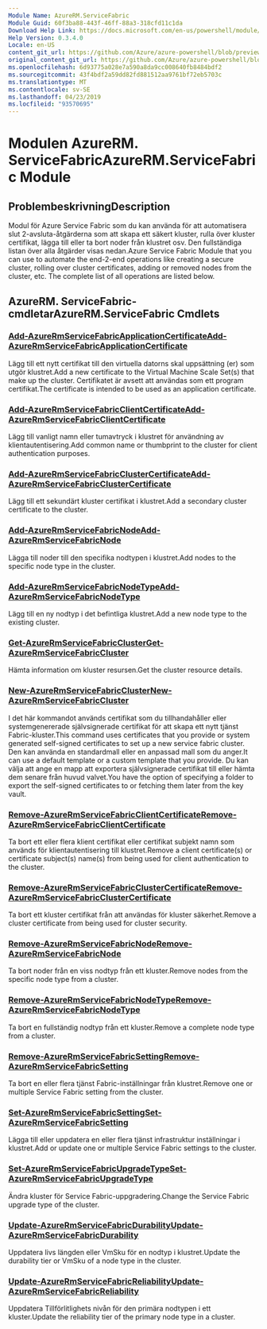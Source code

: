 ```yaml
---
Module Name: AzureRM.ServiceFabric
Module Guid: 60f3ba88-443f-46ff-88a3-318cfd11c1da
Download Help Link: https://docs.microsoft.com/en-us/powershell/module/azurerm.servicefabric
Help Version: 0.3.4.0
Locale: en-US
content_git_url: https://github.com/Azure/azure-powershell/blob/preview/src/ResourceManager/ServiceFabric/Commands.ServiceFabric/help/AzureRM.ServiceFabric.md
original_content_git_url: https://github.com/Azure/azure-powershell/blob/preview/src/ResourceManager/ServiceFabric/Commands.ServiceFabric/help/AzureRM.ServiceFabric.md
ms.openlocfilehash: 6d93775a028e7a590a8da9cc008640fb8484bdf2
ms.sourcegitcommit: 43f4bdf2a59dd82fd881512aa9761bf72eb5703c
ms.translationtype: MT
ms.contentlocale: sv-SE
ms.lasthandoff: 04/23/2019
ms.locfileid: "93570695"
---
```

# <span data-ttu-id="6284b-101">Modulen AzureRM. ServiceFabric</span><span class="sxs-lookup"><span data-stu-id="6284b-101">AzureRM.ServiceFabric Module</span></span>
## <span data-ttu-id="6284b-102">Problembeskrivning</span><span class="sxs-lookup"><span data-stu-id="6284b-102">Description</span></span>
<span data-ttu-id="6284b-103">Modul för Azure Service Fabric som du kan använda för att automatisera slut 2-avsluta-åtgärderna som att skapa ett säkert kluster, rulla över kluster certifikat, lägga till eller ta bort noder från klustret osv. Den fullständiga listan över alla åtgärder visas nedan.</span><span class="sxs-lookup"><span data-stu-id="6284b-103">Azure Service Fabric Module that you can use to automate the end-2-end operations like creating a secure cluster, rolling over cluster certificates, adding or removed nodes from the cluster, etc. The complete list of all operations are listed below.</span></span>

## <span data-ttu-id="6284b-104">AzureRM. ServiceFabric-cmdletar</span><span class="sxs-lookup"><span data-stu-id="6284b-104">AzureRM.ServiceFabric Cmdlets</span></span>
### [<span data-ttu-id="6284b-105">Add-AzureRmServiceFabricApplicationCertificate</span><span class="sxs-lookup"><span data-stu-id="6284b-105">Add-AzureRmServiceFabricApplicationCertificate</span></span>](Add-AzureRmServiceFabricApplicationCertificate.md)
<span data-ttu-id="6284b-106">Lägg till ett nytt certifikat till den virtuella datorns skal uppsättning (er) som utgör klustret.</span><span class="sxs-lookup"><span data-stu-id="6284b-106">Add a new certificate to the Virtual Machine Scale Set(s) that make up the cluster.</span></span> <span data-ttu-id="6284b-107">Certifikatet är avsett att användas som ett program certifikat.</span><span class="sxs-lookup"><span data-stu-id="6284b-107">The certificate is intended to be used as an application certificate.</span></span>

### [<span data-ttu-id="6284b-108">Add-AzureRmServiceFabricClientCertificate</span><span class="sxs-lookup"><span data-stu-id="6284b-108">Add-AzureRmServiceFabricClientCertificate</span></span>](Add-AzureRmServiceFabricClientCertificate.md)
<span data-ttu-id="6284b-109">Lägg till vanligt namn eller tumavtryck i klustret för användning av klientautentisering.</span><span class="sxs-lookup"><span data-stu-id="6284b-109">Add common name or thumbprint to the cluster for client authentication purposes.</span></span>

### [<span data-ttu-id="6284b-110">Add-AzureRmServiceFabricClusterCertificate</span><span class="sxs-lookup"><span data-stu-id="6284b-110">Add-AzureRmServiceFabricClusterCertificate</span></span>](Add-AzureRmServiceFabricClusterCertificate.md)
<span data-ttu-id="6284b-111">Lägg till ett sekundärt kluster certifikat i klustret.</span><span class="sxs-lookup"><span data-stu-id="6284b-111">Add a secondary cluster certificate to the cluster.</span></span>

### [<span data-ttu-id="6284b-112">Add-AzureRmServiceFabricNode</span><span class="sxs-lookup"><span data-stu-id="6284b-112">Add-AzureRmServiceFabricNode</span></span>](Add-AzureRmServiceFabricNode.md)
<span data-ttu-id="6284b-113">Lägga till noder till den specifika nodtypen i klustret.</span><span class="sxs-lookup"><span data-stu-id="6284b-113">Add nodes to the specific node type in the cluster.</span></span>

### [<span data-ttu-id="6284b-114">Add-AzureRmServiceFabricNodeType</span><span class="sxs-lookup"><span data-stu-id="6284b-114">Add-AzureRmServiceFabricNodeType</span></span>](Add-AzureRmServiceFabricNodeType.md)
<span data-ttu-id="6284b-115">Lägg till en ny nodtyp i det befintliga klustret.</span><span class="sxs-lookup"><span data-stu-id="6284b-115">Add a new node type to the existing cluster.</span></span>

### [<span data-ttu-id="6284b-116">Get-AzureRmServiceFabricCluster</span><span class="sxs-lookup"><span data-stu-id="6284b-116">Get-AzureRmServiceFabricCluster</span></span>](Get-AzureRmServiceFabricCluster.md)
<span data-ttu-id="6284b-117">Hämta information om kluster resursen.</span><span class="sxs-lookup"><span data-stu-id="6284b-117">Get the cluster resource details.</span></span>

### [<span data-ttu-id="6284b-118">New-AzureRmServiceFabricCluster</span><span class="sxs-lookup"><span data-stu-id="6284b-118">New-AzureRmServiceFabricCluster</span></span>](New-AzureRmServiceFabricCluster.md)
<span data-ttu-id="6284b-119">I det här kommandot används certifikat som du tillhandahåller eller systemgenererade självsignerade certifikat för att skapa ett nytt tjänst Fabric-kluster.</span><span class="sxs-lookup"><span data-stu-id="6284b-119">This command uses certificates that you provide or system generated self-signed certificates to set up a new service fabric cluster.</span></span> <span data-ttu-id="6284b-120">Den kan använda en standardmall eller en anpassad mall som du anger.</span><span class="sxs-lookup"><span data-stu-id="6284b-120">It can use a default template or a custom template that you provide.</span></span> <span data-ttu-id="6284b-121">Du kan välja att ange en mapp att exportera självsignerade certifikat till eller hämta dem senare från huvud valvet.</span><span class="sxs-lookup"><span data-stu-id="6284b-121">You have the option of specifying a folder to export the self-signed certificates to or fetching them later from the key vault.</span></span> 

### [<span data-ttu-id="6284b-122">Remove-AzureRmServiceFabricClientCertificate</span><span class="sxs-lookup"><span data-stu-id="6284b-122">Remove-AzureRmServiceFabricClientCertificate</span></span>](Remove-AzureRmServiceFabricClientCertificate.md)
<span data-ttu-id="6284b-123">Ta bort ett eller flera klient certifikat eller certifikat subjekt namn som används för klientautentisering till klustret.</span><span class="sxs-lookup"><span data-stu-id="6284b-123">Remove a client certificate(s) or certificate subject(s) name(s) from being used for client authentication to the cluster.</span></span>

### [<span data-ttu-id="6284b-124">Remove-AzureRmServiceFabricClusterCertificate</span><span class="sxs-lookup"><span data-stu-id="6284b-124">Remove-AzureRmServiceFabricClusterCertificate</span></span>](Remove-AzureRmServiceFabricClusterCertificate.md)
<span data-ttu-id="6284b-125">Ta bort ett kluster certifikat från att användas för kluster säkerhet.</span><span class="sxs-lookup"><span data-stu-id="6284b-125">Remove a cluster certificate from being used for cluster security.</span></span>

### [<span data-ttu-id="6284b-126">Remove-AzureRmServiceFabricNode</span><span class="sxs-lookup"><span data-stu-id="6284b-126">Remove-AzureRmServiceFabricNode</span></span>](Remove-AzureRmServiceFabricNode.md)
<span data-ttu-id="6284b-127">Ta bort noder från en viss nodtyp från ett kluster.</span><span class="sxs-lookup"><span data-stu-id="6284b-127">Remove nodes from the specific node type from a cluster.</span></span>

### [<span data-ttu-id="6284b-128">Remove-AzureRmServiceFabricNodeType</span><span class="sxs-lookup"><span data-stu-id="6284b-128">Remove-AzureRmServiceFabricNodeType</span></span>](Remove-AzureRmServiceFabricNodeType.md)
<span data-ttu-id="6284b-129">Ta bort en fullständig nodtyp från ett kluster.</span><span class="sxs-lookup"><span data-stu-id="6284b-129">Remove a complete node type from a cluster.</span></span>

### [<span data-ttu-id="6284b-130">Remove-AzureRmServiceFabricSetting</span><span class="sxs-lookup"><span data-stu-id="6284b-130">Remove-AzureRmServiceFabricSetting</span></span>](Remove-AzureRmServiceFabricSetting.md)
<span data-ttu-id="6284b-131">Ta bort en eller flera tjänst Fabric-inställningar från klustret.</span><span class="sxs-lookup"><span data-stu-id="6284b-131">Remove one or multiple Service Fabric setting from the cluster.</span></span>

### [<span data-ttu-id="6284b-132">Set-AzureRmServiceFabricSetting</span><span class="sxs-lookup"><span data-stu-id="6284b-132">Set-AzureRmServiceFabricSetting</span></span>](Set-AzureRmServiceFabricSetting.md)
<span data-ttu-id="6284b-133">Lägga till eller uppdatera en eller flera tjänst infrastruktur inställningar i klustret.</span><span class="sxs-lookup"><span data-stu-id="6284b-133">Add or update one or multiple Service Fabric settings to the cluster.</span></span>

### [<span data-ttu-id="6284b-134">Set-AzureRmServiceFabricUpgradeType</span><span class="sxs-lookup"><span data-stu-id="6284b-134">Set-AzureRmServiceFabricUpgradeType</span></span>](Set-AzureRmServiceFabricUpgradeType.md)
<span data-ttu-id="6284b-135">Ändra kluster för Service Fabric-uppgradering.</span><span class="sxs-lookup"><span data-stu-id="6284b-135">Change the Service Fabric upgrade type of the cluster.</span></span>

### [<span data-ttu-id="6284b-136">Update-AzureRmServiceFabricDurability</span><span class="sxs-lookup"><span data-stu-id="6284b-136">Update-AzureRmServiceFabricDurability</span></span>](Update-AzureRmServiceFabricDurability.md)
<span data-ttu-id="6284b-137">Uppdatera livs längden eller VmSku för en nodtyp i klustret.</span><span class="sxs-lookup"><span data-stu-id="6284b-137">Update the durability tier or VmSku of a node type in the cluster.</span></span>

### [<span data-ttu-id="6284b-138">Update-AzureRmServiceFabricReliability</span><span class="sxs-lookup"><span data-stu-id="6284b-138">Update-AzureRmServiceFabricReliability</span></span>](Update-AzureRmServiceFabricReliability.md)
<span data-ttu-id="6284b-139">Uppdatera Tillförlitlighets nivån för den primära nodtypen i ett kluster.</span><span class="sxs-lookup"><span data-stu-id="6284b-139">Update the reliability tier of the primary node type in a cluster.</span></span>

